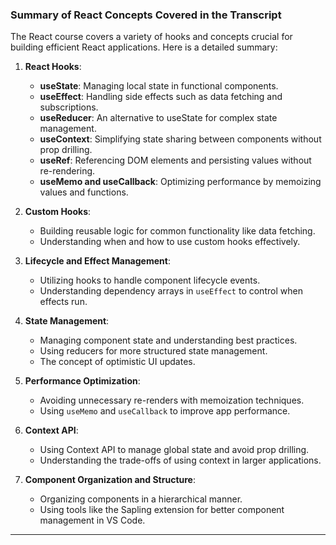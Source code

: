 ### Summary of React Concepts Covered in the Transcript

The React course covers a variety of hooks and concepts crucial for building efficient React applications. Here is a detailed summary:

1. **React Hooks**:
    
    - **useState**: Managing local state in functional components.
    - **useEffect**: Handling side effects such as data fetching and subscriptions.
    - **useReducer**: An alternative to useState for complex state management.
    - **useContext**: Simplifying state sharing between components without prop drilling.
    - **useRef**: Referencing DOM elements and persisting values without re-rendering.
    - **useMemo and useCallback**: Optimizing performance by memoizing values and functions.
2. **Custom Hooks**:
    
    - Building reusable logic for common functionality like data fetching.
    - Understanding when and how to use custom hooks effectively.
3. **Lifecycle and Effect Management**:
    
    - Utilizing hooks to handle component lifecycle events.
    - Understanding dependency arrays in `useEffect` to control when effects run.
4. **State Management**:
    
    - Managing component state and understanding best practices.
    - Using reducers for more structured state management.
    - The concept of optimistic UI updates.
5. **Performance Optimization**:
    
    - Avoiding unnecessary re-renders with memoization techniques.
    - Using `useMemo` and `useCallback` to improve app performance.
6. **Context API**:
    
    - Using Context API to manage global state and avoid prop drilling.
    - Understanding the trade-offs of using context in larger applications.
7. **Component Organization and Structure**:
    
    - Organizing components in a hierarchical manner.
    - Using tools like the Sapling extension for better component management in VS Code.

---
